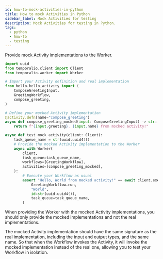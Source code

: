 ```yaml
---
id: how-to-mock-activities-in-python
title: How to mock Activities in Python
sidebar_label: Mock Activities for testing
description: Mock Activities for testing in Python.
tags:
  - python
  - how-to
  - testing
---
```


Provide mock Activity implementations to the Worker.

```python
import uuid
from temporalio.client import Client
from temporalio.worker import Worker

# Import your Activity definition and real implementation
from hello.hello_activity import (
    ComposeGreetingInput,
    GreetingWorkflow,
    compose_greeting,
)

# Define your mocked Activity implementation
@activity.defn(name="compose_greeting")
async def compose_greeting_mocked(input: ComposeGreetingInput) -> str:
    return f"{input.greeting}, {input.name} from mocked activity!"

async def test_mock_activity(client: Client):
    task_queue_name = str(uuid.uuid4())
    # Provide the mocked Activity implementation to the Worker
    async with Worker(
        client,
        task_queue=task_queue_name,
        workflows=[GreetingWorkflow],
        activities=[compose_greeting_mocked],
    ):
        # Execute your Workflow as usual
        assert "Hello, World from mocked activity!" == await client.execute_workflow(
            GreetingWorkflow.run,
            "World",
            id=str(uuid.uuid4()),
            task_queue=task_queue_name,
        )
```

When providing the Worker with the mocked Activity implementations, you should only provide the mocked implementations and not the real implementations.

The mocked Activity implementation should have the same signature as the real implementation, including the input and output types, and the same name. So that when the Workflow invokes the Activity, it will invoke the mocked implementation instead of the real one, allowing you to test your Workflow in isolation.
